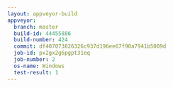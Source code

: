 ```yaml
---
layout: appveyor-build
appveyor:
  branch: master
  build-id: 44455886
  build-number: 424
  commit: df407073826326c937d196ee67f90a7941b5009d
  job-id: px2gx2g6pgpt31eq
  job-number: 2
  os-name: Windows
  test-result: 1
---
```

